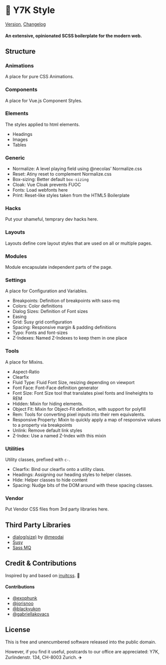 # 🤠 Y7K Style 

 [Version](project.json), [Changelog](changelog.md)

#### An extensive, opinionated SCSS boilerplate for the modern web.

## Structure

### Animations
A place for pure CSS Animations.

### Components
A place for Vue.js Component Styles.

### Elements
The styles applied to html elements.
* Headings
* Images
* Tables

### Generic
 * Normalize: A level playing field using @necolas’ Normalize.css
 * Reset: Atiny reset to complement Normalize.css
 * Box-sizing: Better default `box-sizing`
 * Cloak: Vue Cloak prevents FUOC
 * Fonts: Load webfonts here
 * Print: Reset-like styles taken from the HTML5 Boilerplate
 
### Hacks
Put your shameful, temprary dev hacks here.

### Layouts
Layouts define core layout styles that are used on all or multiple pages.

### Modules
Module encapsulate independent parts of the page.

### Settings
A place for Configuration and Variables.
* Breakpoints: Definition of breakpoints with sass-mq
 * Colors: Color definitions
 * Dialog Sizes: Definition of Font sizes
 * Easing
 * Grid: Susy grid configuration
 * Spacing: Responsive margin & padding definitions
 * Typo: Fonts and  font-sizes
 * Z-Indexes: Named Z-Indexes to keep them in one place
 
### Tools
A place for Mixins.
 * Aspect-Ratio
 * Clearfix
 * Fluid Type: Fluid Font Size, resizing depending on viewport
 * Font Face: Font-Face definition generator
 * Font Size: Font Size tool that translates pixel fonts and lineheights to REM
 * Hidden: Mixin for hiding elements.
 * Object Fit: Mixin for Object-Fit definition, with support for polyfill
 * Rem: Tools for converting pixel inputs into their rem equivalents.
 * Responsive Property: Mixin to quickly apply a map of responsive values to a property via breakpoints
 * Unlink: Remove default link styles
 * Z-Index: Use a named Z-Index with this mixin
 
### Utilities
Utility classes, prefixed with `c-`.
  * Clearfix: Bind our clearfix onto a utility class.
  * Headings: Assigning our heading styles to helper classes.
  * Hide: Helper classes to hide content
  * Spacing: Nudge bits of the DOM around with these spacing classes.

### Vendor
Put Vendor CSS files from 3rd party libraries here.

## Third Party Libraries

* [dialog(size)](https://github.com/meodai/dialog-size) by [@meodai](https://github.com/meodai)
* [Susy](http://susy.oddbird.net)
* [Sass MQ](http://sass-mq.github.io/sass-mq/)

## Credit & Contributions
Inspired by and based on [inuitcss](https://github.com/inuitcss/inuitcss). 🙌

#### Contributions
* [@exophunk](https://github.com/exophunk)
* [@jorisnoo](https://github.com/jorisnoo)
* [@blackyukon](https://github.com/blackyukon)
* [@gabriellakovacs](https://github.com/gabriellakovacs)

## License

This is free and unencumbered software released into the public domain.

However, if you find it useful, postcards to our office are appreciated: Y7K, Zurlindenstr. 134, CH-8003 Zurich. ✈️ 







